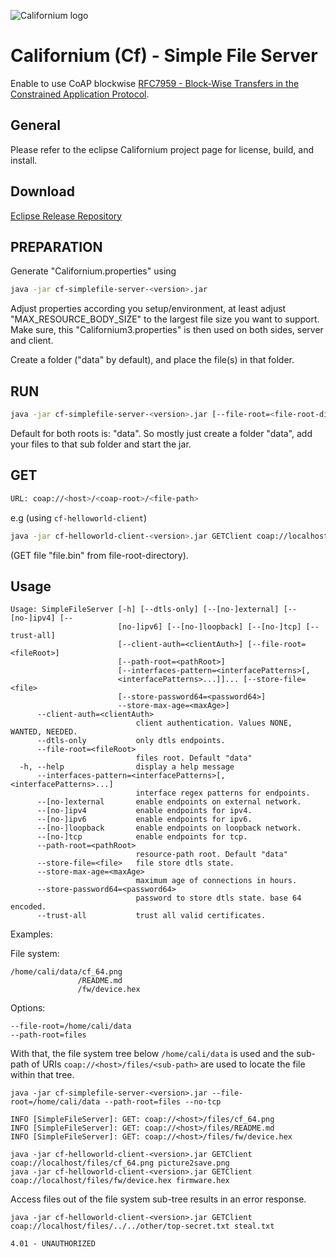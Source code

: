 ![Californium logo](../../cf_64.png)

# Californium (Cf) - Simple File Server

Enable to use CoAP blockwise [RFC7959 - Block-Wise Transfers in the Constrained Application Protocol](http://tools.ietf.org/html/rfc7959).

## General

Please refer to the eclipse Californium project page for license, build, and install.

## Download

[Eclipse Release Repository](https://repo.eclipse.org/content/repositories/californium-releases/org/eclipse/californium/cf-simplefile-server/3.13.0/cf-simplefile-server-3.13.0.jar)

## PREPARATION

Generate "Californium.properties" using 

```sh
java -jar cf-simplefile-server-<version>.jar
```

Adjust properties according you setup/environment, at least adjust "MAX_RESOURCE_BODY_SIZE"
to the largest file size you want to support. Make sure, this "Californium3.properties" is then used on both sides, server and client.

Create a folder ("data" by default), and place the file(s) in that folder.

## RUN

```sh
java -jar cf-simplefile-server-<version>.jar [--file-root=<file-root-directory>] [--path-root=<coap-root>]
```

Default for both roots is: "data".
So mostly just create a folder "data", add your files to that sub folder and start the jar.

## GET

```sh
URL: coap://<host>/<coap-root>/<file-path>
```

e.g (using `cf-helloworld-client`)

```sh
java -jar cf-helloworld-client-<version>.jar GETClient coap://localhost/data/file.bin file2save.bin
```

(GET file "file.bin" from file-root-directory).

## Usage

```
Usage: SimpleFileServer [-h] [--dtls-only] [--[no-]external] [--[no-]ipv4] [--
                        [no-]ipv6] [--[no-]loopback] [--[no-]tcp] [--trust-all]
                        [--client-auth=<clientAuth>] [--file-root=<fileRoot>]
                        [--path-root=<pathRoot>]
                        [--interfaces-pattern=<interfacePatterns>[,
                        <interfacePatterns>...]]... [--store-file=<file>
                        [--store-password64=<password64>]
                        --store-max-age=<maxAge>]
      --client-auth=<clientAuth>
                            client authentication. Values NONE, WANTED, NEEDED.
      --dtls-only           only dtls endpoints.
      --file-root=<fileRoot>
                            files root. Default "data"
  -h, --help                display a help message
      --interfaces-pattern=<interfacePatterns>[,<interfacePatterns>...]
                            interface regex patterns for endpoints.
      --[no-]external       enable endpoints on external network.
      --[no-]ipv4           enable endpoints for ipv4.
      --[no-]ipv6           enable endpoints for ipv6.
      --[no-]loopback       enable endpoints on loopback network.
      --[no-]tcp            enable endpoints for tcp.
      --path-root=<pathRoot>
                            resource-path root. Default "data"
      --store-file=<file>   file store dtls state.
      --store-max-age=<maxAge>
                            maximum age of connections in hours.
      --store-password64=<password64>
                            password to store dtls state. base 64 encoded.
      --trust-all           trust all valid certificates.
```

Examples:

File system:

```
/home/cali/data/cf_64.png
               /README.md
               /fw/device.hex
```

Options:

```
--file-root=/home/cali/data
--path-root=files
```

With that, the file system tree below `/home/cali/data` is used and the sub-path of URIs `coap://<host>/files/<sub-path>` are used to locate the file within that tree.

```
java -jar cf-simplefile-server-<version>.jar --file-root=/home/cali/data --path-root=files --no-tcp

INFO [SimpleFileServer]: GET: coap://<host>/files/cf_64.png
INFO [SimpleFileServer]: GET: coap://<host>/files/README.md
INFO [SimpleFileServer]: GET: coap://<host>/files/fw/device.hex
```

```
java -jar cf-helloworld-client-<version>.jar GETClient coap://localhost/files/cf_64.png picture2save.png
java -jar cf-helloworld-client-<version>.jar GETClient coap://localhost/files/fw/device.hex firmware.hex
```

Access files out of the file system sub-tree results in an error response.
 
```
java -jar cf-helloworld-client-<version>.jar GETClient coap://localhost/files/../../other/top-secret.txt steal.txt

4.01 - UNAUTHORIZED
```
